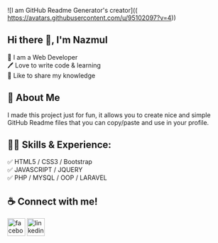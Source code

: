 ![I am GitHub Readme Generator's creator](( https://avatars.githubusercontent.com/u/95102097?v=4))
## Hi there 👋, I'm Nazmul
<p>👑 I am a Web Developer<br>
 🖊️ Love to write code & learning<br>
 🎤 Like to share my knowledge</p>

## 🚀 About Me 
I made this project just for fun, it allows you to create nice and simple GitHub Readme files that you can copy/paste and use in your profile.
## 👨‍💻 Skills & Experience:

✅ HTML5 / CSS3 / Bootstrap <br>
✅ JAVASCRIPT / JQUERY <br>
✅ PHP / MYSQL / OOP / LARAVEL





## ☕ Connect with me!


[<img src='https://cdn.jsdelivr.net/npm/simple-icons@3.0.1/icons/facebook.svg' alt='facebook' height='40'>](nazmul.nahid998)  [<img src='https://cdn.jsdelivr.net/npm/simple-icons@3.0.1/icons/linkedin.svg' alt='linkedin' height='40'>](mdnazmul1998) 


